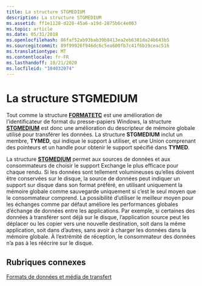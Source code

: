 ```yaml
---
title: La structure STGMEDIUM
description: La structure STGMEDIUM
ms.assetid: ff1e1128-d228-45a6-a19d-2875b6c4e003
ms.topic: article
ms.date: 05/31/2018
ms.openlocfilehash: 86faf52ab93bab39b8413ea2eb6381da24b643b5
ms.sourcegitcommit: 89f99926f946dc6c5ea600fb7c41f6b19ceac516
ms.translationtype: MT
ms.contentlocale: fr-FR
ms.lasthandoff: 10/21/2020
ms.locfileid: "104032074"
---
```

# <a name="the-stgmedium-structure"></a>La structure STGMEDIUM

Tout comme la structure [**FORMATETC**](/windows/win32/api/objidl/ns-objidl-formatetc) est une amélioration de l’identificateur de format du presse-papiers Windows, la structure [**STGMEDIUM**](/windows/win32/api/objidl/ns-objidl-ustgmedium-r1) est donc une amélioration du descripteur de mémoire globale utilisé pour transférer les données. La structure **STGMEDIUM** inclut un membre, **TYMED**, qui indique le support à utiliser, et une Union comprenant des pointeurs et un handle pour obtenir le support spécifié dans **TYMED**.

La structure [**STGMEDIUM**](/windows/win32/api/objidl/ns-objidl-ustgmedium-r1) permet aux sources de données et aux consommateurs de choisir le support Exchange le plus efficace pour chaque rendu. Si les données sont tellement volumineuses qu’elles doivent être conservées sur le disque, la source de données peut indiquer un support sur disque dans son format préféré, en utilisant uniquement la mémoire globale comme sauvegarde uniquement si c’est le seul moyen que le consommateur comprend. La possibilité d’utiliser le meilleur moyen pour les échanges comme par défaut améliore les performances globales d’échange de données entre les applications. Par exemple, si certaines des données à transférer sont déjà sur le disque, l’application source peut les déplacer ou les copier vers une nouvelle destination, soit dans la même application, soit dans d’autres, sans avoir à charger les données dans la mémoire globale. À l’extrémité de réception, le consommateur des données n’a pas à les réécrire sur le disque.

## <a name="related-topics"></a>Rubriques connexes

<dl> <dt>

[Formats de données et média de transfert](data-formats-and-transfer-media.md)
</dt> </dl>

 

 




